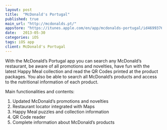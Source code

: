 ```yaml
---
layout: post
title:  "McDonald's Portugal"
published: true
main_url: "http://mcdonalds.pt/"
appstore: "https://itunes.apple.com/en/app/mcdonalds-portugal/id469937634"
date:   2013-05-30
categories: iOS
tags: iOS app
client: McDonald's Portugal
---
```


With the McDonald’s Portugal app you can search any McDonald’s restaurant, be aware of all promotions and novelties, have fun with the latest Happy Meal collection and read the QR Codes printed at the product packages. You also be able to search all McDonald’s products and access to the nutritional information of each product.

Main functionalities and contents:
1. Updated McDonald’s promotions and novelties
2. Restaurant locator integrated with Maps
3. Happy Meal puzzles and collection information
4. QR Code reader
5. Complete information about McDonald’s products


